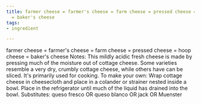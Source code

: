 ```yaml
---
title: farmer cheese = farmer's cheese = farm cheese = pressed cheese = hoop cheese
  = baker's cheese
tags:
- ingredient

---
```

farmer cheese = farmer's cheese = farm cheese = pressed cheese = hoop cheese = baker's cheese Notes: This mildly acidic fresh cheese is made by pressing much of the moisture out of cottage cheese. Some varieties resemble a very dry, crumbly cottage cheese, while others have can be sliced. It's primarily used for cooking. To make your own: Wrap cottage cheese in cheesecloth and place in a colander or strainer nested inside a bowl. Place in the refrigerator until much of the liquid has drained into the bowl. Substitutes: queso fresco OR queso blanco OR jack OR Muenster
